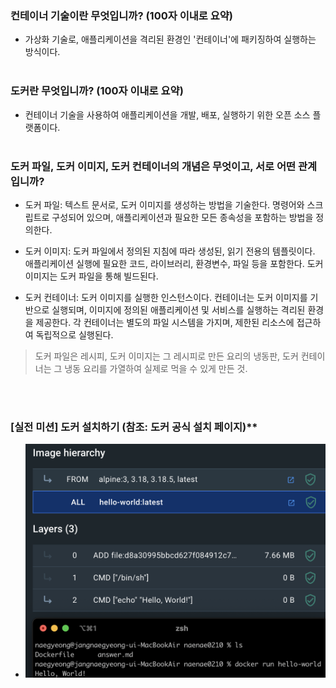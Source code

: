 ### 컨테이너 기술이란 무엇입니까? (100자 이내로 요약)
- 가상화 기술로, 애플리케이션을 격리된 환경인 '컨테이너'에 패키징하여 실행하는 방식이다.
</br></br>
### 도커란 무엇입니까? (100자 이내로 요약)
- 컨테이너 기술을 사용하여 애플리케이션을 개발, 배포, 실행하기 위한 오픈 소스 플랫폼이다.
  </br></br>
### 도커 파일, 도커 이미지, 도커 컨테이너의 개념은 무엇이고, 서로 어떤 관계입니까?

- 도커 파일: 텍스트 문서로, 도커 이미지를 생성하는 방법을 기술한다. 명령어와 스크립트로 구성되어 있으며, 애플리케이션과 필요한 모든 종속성을 포함하는 방법을 정의한다.

- 도커 이미지: 도커 파일에서 정의된 지침에 따라 생성된, 읽기 전용의 템플릿이다. 애플리케이션 실행에 필요한 코드, 라이브러리, 환경변수, 파일 등을 포함한다. 도커 이미지는 도커 파일을 통해 빌드된다.

- 도커 컨테이너: 도커 이미지를 실행한 인스턴스이다. 컨테이너는 도커 이미지를 기반으로 실행되며, 이미지에 정의된 애플리케이션 및 서비스를 실행하는 격리된 환경을 제공한다. 각 컨테이너는 별도의 파일 시스템을 가지며, 제한된 리소스에 접근하여 독립적으로 실행된다.

>도커 파일은 레시피, 도커 이미지는 그 레시피로 만든 요리의 냉동판, 도커 컨테이너는 그 냉동 요리를 가열하여 실제로 먹을 수 있게 만든 것.

</br></br>
### [실전 미션] 도커 설치하기 (참조: 도커 공식 설치 페이지)**
- ![](hello-world.png)
